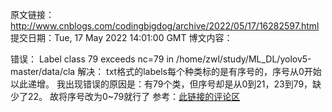 原文链接：http://www.cnblogs.com/codingbigdog/archive/2022/05/17/16282597.html
提交日期：Tue, 17 May 2022 14:01:00 GMT
博文内容：

错误：
Label class 79 exceeds nc=79 in /home/zwl/study/ML_DL/yolov5-master/data/cla
解决：
txt格式的labels每个种类标的是有序号的，序号从0开始以此递增。
我出现错误的原因是：有79个类，但序号却是从0到21，23到79，缺少了22。
故将序号改为0~79就行了
参考：[此链接的评论区](https://blog.csdn.net/qq_45714906/article/details/120528631)